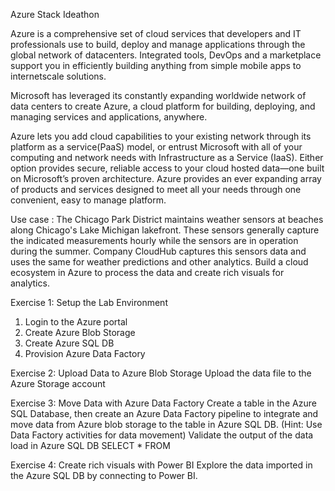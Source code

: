 Azure Stack Ideathon

Azure is a comprehensive set of cloud services that developers and IT professionals use to build, deploy   and   manage   applications   through the global   network   of   datacenters.   Integrated   tools, DevOps and a marketplace support you in efficiently building anything from simple mobile apps to internet­scale solutions.

Microsoft has leveraged its constantly expanding worldwide network of data centers to create Azure, a cloud platform for building, deploying, and managing services and applications, anywhere. 

Azure   lets   you   add   cloud   capabilities   to   your   existing   network   through   its   platform   as   a service(PaaS) model, or entrust Microsoft with all of your computing and network needs with Infrastructure as a Service (IaaS). Either option provides secure, reliable access to your cloud hosted data—one built on Microsoft’s proven architecture. Azure provides an ever expanding array of products and services designed to meet all your needs through one convenient, easy to manage platform. 

Use case :
The Chicago Park District maintains weather sensors at beaches along Chicago's Lake Michigan lakefront. These sensors generally capture the indicated measurements hourly while the sensors are in operation during the summer. Company CloudHub captures this sensors data and uses the same for weather predictions and other analytics. Build a cloud ecosystem in Azure to process the data and create rich visuals for analytics.

Exercise 1: Setup the Lab Environment 
1. Login to the Azure portal
2. Create Azure Blob Storage
3. Create Azure SQL DB
4. Provision Azure Data Factory

Exercise 2: Upload Data to Azure Blob Storage 
Upload the data file to the Azure Storage account

Exercise 3: Move Data with Azure Data Factory 
Create a table in the Azure SQL Database, then create an Azure Data Factory pipeline to integrate and move data from Azure blob storage to the table in Azure SQL DB. (Hint: Use Data Factory activities for data movement)
Validate the output of the data load in Azure SQL DB
SELECT * FROM <table> 

Exercise 4: Create rich visuals with Power BI 
Explore the data imported in the Azure SQL DB by connecting to Power BI.
